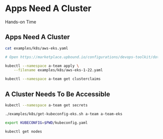 <!-- .slide: class="center dark" -->
<!-- .slide: data-background="../img/background/hands-on.jpg" -->
# Apps Need A Cluster

<div class="label">Hands-on Time</div>


## Apps Need A Cluster

```bash
cat examples/k8s/aws-eks.yaml

# Open https://marketplace.upbound.io/configurations/devops-toolkit/dot-kubernetes

kubectl --namespace a-team apply \
    --filename examples/k8s/aws-eks-1-22.yaml

kubectl --namespace a-team get clusterclaims
```


## A Cluster Needs To Be Accessible

```bash
kubectl --namespace a-team get secrets

./examples/k8s/get-kubeconfig-eks.sh a-team a-team-eks

export KUBECONFIG=$PWD/kubeconfig.yaml

kubectl get nodes
```

